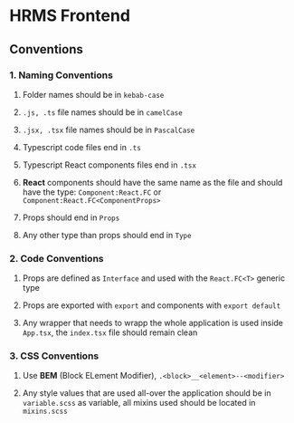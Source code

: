 # HRMS Frontend

## Conventions

### 1. Naming Conventions

1. Folder names should be in `kebab-case`

2. `.js, .ts` file names should be in `camelCase`

3. `.jsx, .tsx` file names should be in `PascalCase`

4. Typescript code files end in `.ts`

5. Typescript React components files end in `.tsx`

6. **React** components should have the same name as the file and should have the type: `Component:React.FC` or `Component:React.FC<ComponentProps>`

7. Props should end in `Props`

8. Any other type than props should end in `Type`

### 2. Code Conventions

1. Props are defined as `Interface` and used with the `React.FC<T>` generic type

2. Props are exported with `export` and components with `export default`

3. Any wrapper that needs to wrapp the whole application is used inside `App.tsx`, the `index.tsx` file should remain clean

### 3. CSS Conventions

1. Use **BEM** (Block ELement Modifier), `.<block>__<element>--<modifier>`

2. Any style values that are used all-over the application should be in `variable.scss` as variable, all mixins used should be located in `mixins.scss`
